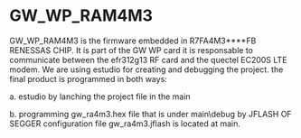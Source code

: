 # GW_WP_RAM4M3
GW_WP_RAM4M3 is the firmware embedded in R7FA4M3****FB RENESSAS CHIP. It is part of the GW WP card it is responsable to communicate between the efr312g13 RF card and the quectel EC200S LTE modem.
We are using estudio for creating and debugging the project. the final product is programmed in both ways:

a. estudio by lanching the project file in the main

b. programming gw_ra4m3.hex file that is under main\debug by JFLASH OF SEGGER configuration file gw_ra4m3.jflash is located at main.


